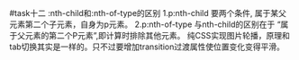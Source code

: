 #task十二
:nth-child和:nth-of-type的区别
1.p:nth-child 要两个条件, 属于某父元素第二个子元素，自身为p元素。
2.p:nth-of-type 与nth-child的区别在于 “属于父元素的第二个P元素”,即计算时排除其他元素。
纯CSS实现图片轮播，原理和tab切换其实是一样的。只不过要增加transition过渡属性使位置变化变得平滑。